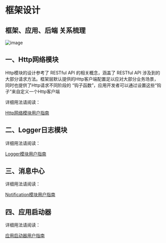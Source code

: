 # 框架设计

## 框架、应用、后端 关系梳理
![image](https://github.com/linmingdao/v-bonjour/raw/doc/doc/assets/framework.png)

## 一、Http网络模块

Http模块的设计参考了 RESTful API 的相关概念，涵盖了 RESTful API 涉及到的大部分请求方法。框架层默认提供的Http客户端配置足以应对大部分业务场景，同时也提供了Http请求不同阶段的 “钩子函数”，应用开发者可以通过设置这些“钩子”来自定义一个Http客户端

详细用法请阅读：
<p align="left">
<a href="https://github.com/linmingdao/v-bonjour/issues/1" target="_blank" rel="noopener noreferrer">Http网络模块用户指南</a>
</p>

## 二、Logger日志模块

详细用法请阅读：
<p align="left">
<a href="https://github.com/linmingdao/v-bonjour/issues/1" target="_blank" rel="noopener noreferrer">Logger模块用户指南</a>
</p>

## 三、消息中心

详细用法请阅读：
<p align="left">
<a href="https://github.com/linmingdao/v-bonjour/issues/1" target="_blank" rel="noopener noreferrer">Notification模块用户指南</a>
</p>

## 四、应用启动器

详细用法请阅读：
<p align="left">
<a href="https://github.com/linmingdao/v-bonjour/issues/1" target="_blank" rel="noopener noreferrer">应用启动器用户指南</a>
</p>